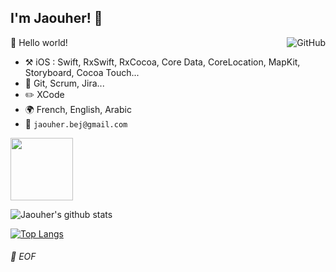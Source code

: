 ## I'm Jaouher! :wave:

<a href="https://github.com/jaouherbejaoui"><img align="right" alt="GitHub" src="https://img.shields.io/badge/dynamic/json?logo=github&label=GitHub+Followers&labelColor=282c34&color=181717&query=%24.data.totalSubs&url=https%3A%2F%2Fapi.spencerwoo.com%2Fsubstats%2F%3Fsource%3Dgithub%26queryKey%3DChungZH&longCache=true"/></a>

🎊 Hello world!

- :hammer_and_pick: iOS : Swift, RxSwift, RxCocoa, Core Data, CoreLocation, MapKit, Storyboard, Cocoa Touch...
- :triangular_ruler: Git, Scrum, Jira...
- :pencil2: XCode
- :earth_africa: French, English, Arabic
- :email: `jaouher.bej@gmail.com`
<a href="https://www.linkedin.com/in/jaouher-bejaoui/"> 
  <img src="https://cdn.pixabay.com/photo/2017/02/08/08/39/linkedin-2048132_960_720.png" height=100 widht=700/> 
</a>


![Jaouher's github stats](https://github-readme-stats.vercel.app/api?username=jaouherbejaoui&hide=stars&theme=graywhite&show_icons=true)

[![Top Langs](https://github-readme-stats.vercel.app/api/top-langs/?username=jaouherbejaoui&exclude_repo=Formation-ContentProvider)](https://github.com/jaouherbejaoui)
###### 💾 EOF
